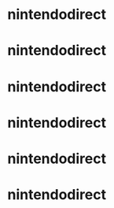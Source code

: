 # nintendodirect
# nintendodirect
# nintendodirect
# nintendodirect
# nintendodirect
# nintendodirect
